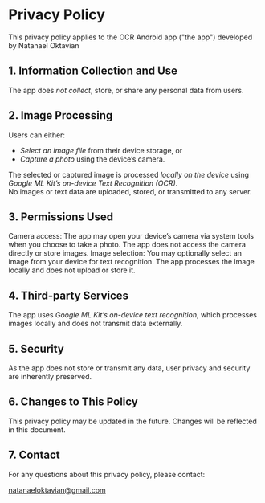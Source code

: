# Privacy Policy

This privacy policy applies to the OCR Android app ("the app") developed by Natanael Oktavian

## 1. Information Collection and Use

The app does *not collect*, store, or share any personal data from users.

## 2. Image Processing

Users can either:
- *Select an image file* from their device storage, or
- *Capture a photo* using the device’s camera.

The selected or captured image is processed *locally on the device* using *Google ML Kit’s on-device Text Recognition (OCR)*.  
No images or text data are uploaded, stored, or transmitted to any server.

## 3. Permissions Used

Camera access: The app may open your device’s camera via system tools when you choose to take a photo. The app does not access the camera directly or store images.
Image selection: You may optionally select an image from your device for text recognition. The app processes the image locally and does not upload or store it.

## 4. Third-party Services

The app uses *Google ML Kit’s on-device text recognition*, which processes images locally and does not transmit data externally.

## 5. Security

As the app does not store or transmit any data, user privacy and security are inherently preserved.

## 6. Changes to This Policy

This privacy policy may be updated in the future. Changes will be reflected in this document.

## 7. Contact

For any questions about this privacy policy, please contact:

natanaeloktavian@gmail.com
